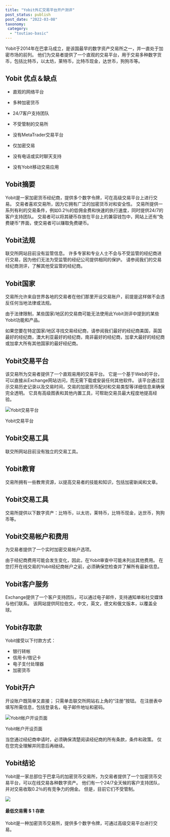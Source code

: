 ```yaml
---
title: "Yobit外汇交易平台开户测评"
post_status: publish
post_date: "2022-03-08"
taxonomy:
 category: 
  - "toutiao-basic"
---
```


Yobit于2014年在巴拿马成立，是该国最早的数字资产交易所之一，并一直处于加密市场的前列。 他们为交易者提供了一个直观的交易平台，用于交易多种数字货币，包括比特币，以太坊，莱特币，比特币现金，达世币，狗狗币等。

## Yobit 优点＆缺点

- 直观的网络平台

- 多种加密货币

- 24/7客户支持团队

- 不受管制的交易所

- 没有MetaTrader交易平台

- 仅加密交易

- 没有电话或实时聊天支持

- 没有Yobit移动交易应用


## Yobit摘要

Yobit是一家加密货币经纪商，提供多个数字令牌，可在高级交易平台上进行交易。 交易者喜欢交易所，因为它拥有广泛的加密货币对和安全性。 交易所提供一系列有利的交易条件，例如0.2％的低佣金费和快速的执行速度，同时提供24/7的客户支持团队。 交易者可以将其硬币存放在平台上的兼容钱包中，网站上还有“免费硬币”界面，使交易者可以赚取免费硬币。

## Yobit法规

联交所网站目前没有监管信息。 许多专家和专业人士不会与不受监管的经纪商进行交易，因为他们无法为受监管的经纪公司提供相同的保护。 请参阅我们的交易经纪商测评，了解其他受监管的经纪商。

## Yobit国家

交易所允许来自世界各地的交易者在他们那里开设交易账户，前提是这样做不会违反任何当地法律或法规。

由于法律限制，某些国家/地区的交易商可能无法使用此Yobit测评中提到的某些Yobit功能和产品。

如果您要在特定国家/地区寻找交易经纪商，请参阅我们最好的经纪商美国，英国最好的经纪商，澳大利亚最好的经纪商，南非最好的经纪商，加拿大最好的经纪商或加拿大所有其他国家的最好经纪商。

## Yobit交易平台

该交易所为交易者提供了一个直观易用的交易平台。 它是一个基于Web的平台，可以直接从Exchange网站访问，而无需下载或安装任何其他软件。 该平台通过显示交易历史记录以及交易时间，交易的加密货币配对和交易类型等详细信息来确保完全透明。 它具有高级图表和其他内置工具，可帮助交易员最大程度地提高经验。

![Yobit交易平台](https://cdn.fendou.la/funstoutiao/2020/11/Yobit-Review-Trading-Platform-.jpg "Yobit交易平台")

Yobit交易平台

## Yobit交易工具

联交所网站目前没有独立的交易工具。

## Yobit教育

交易所拥有一些教育资源，以提高交易者的技能和知识，包括加密新闻和文章。

## Yobit交易工具

交易所提供以下数字资产：比特币，以太坊，莱特币，比特币现金，达世币，狗狗币等。

## Yobit交易帐户和费用

为交易者提供了一个实时加密交易帐户选项。

由于经纪商费用可能会发生变化，因此，在Yobit审查中可能未列出其他费用。 在您打开在线交易的Yobit经纪商帐户之前，必须确保您检查并了解所有最新信息。

## Yobit客户服务

Exchange提供了一个客户支持团队，可以通过电子邮件，支持通知单和社交媒体与他们联系。 该网站提供阿拉伯文，中文，英文，德文和俄文版本，以覆盖全球。

## Yobit存取款

Yobit接受以下付款方式：

- 银行转帐
- 信用卡/借记卡
- 电子支付处理器
- 加密货币

## Yobit开户

开设账户既简单又直接； 只需单击联交所网站右上角的“注册”按钮。 在注册表中填写所需信息，包括登录名，电子邮件地址和密码。

![Yobit帐户开设页面](https://cdn.fendou.la/funstoutiao/2020/11/Yobit-Review-Account-Opening-Page.jpg "Yobit帐户开设页面")

Yobit帐户开设页面

当您通过经纪商申请时，必须确保清楚阅读经纪商的所有条款，条件和政策。 仅在您完全理解并同意后再继续。

## Yobit结论

Yobit是一家总部位于巴拿马的加密货币交易所，为交易者提供了一个加密货币交易平台，可以在线交易各种数字资产。 他们有一个24/7全天候的客户支持团队，并对交易收取0.2％的有竞争力的佣金。 但是，目前它们不受管制。

![](https://cdn.fendou.la/funstoutiao/2020/11/Yobit-Logo.png)

#### 最低交易需 $ 1 存款

Yobit是一种加密货币交易所，提供多个数字令牌，可通过高级交易平台进行交易。
